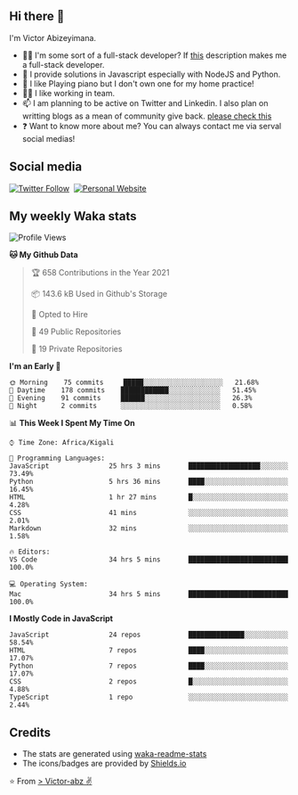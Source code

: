 ## Hi there 👋
I'm Victor Abizeyimana.  
- 👨‍💻 I'm some sort of a full-stack developer? If [this](https://www.w3schools.com/whatis/whatis_fullstack.asp) description makes me a full-stack developer.
- 🌱 I provide solutions in Javascript especially with NodeJS and Python. 
- 🎹 I like Playing piano but I don't own one for my home practice!
- 👯‍♀️ I like working in team.
- 📫 I am planning to be active on Twitter and Linkedin. I also plan on writting blogs as a mean of community give back. [please check this](https://victor-abz.com/)
- ❓ Want to know more about me? You can always contact me via serval social medias!

## Social media
[![Twitter Follow](https://img.shields.io/twitter/follow/vicky_abz?color=%231DA1F2&label=Twitter&style=for-the-badge&logo=twitter&logoColor=ffffff)](https://twitter.com/vicky_abz)
‎‎ [![Personal Website](https://img.shields.io/static/v1?label=visit&message=victor-abz.com&color=%235F021F&style=for-the-badge)](https://victor-abz.com/)

## My weekly Waka stats
<!--START_SECTION:waka-->
![Profile Views](http://img.shields.io/badge/Profile%20Views-6-blue)

**🐱 My Github Data** 

> 🏆 658 Contributions in the Year 2021
 > 
> 📦 143.6 kB Used in Github's Storage 
 > 
> 💼 Opted to Hire
 > 
> 📜 49 Public Repositories 
 > 
> 🔑 19 Private Repositories  
 > 
**I'm an Early 🐤** 

```text
🌞 Morning    75 commits     █████░░░░░░░░░░░░░░░░░░░░   21.68% 
🌆 Daytime    178 commits    ████████████░░░░░░░░░░░░░   51.45% 
🌃 Evening    91 commits     ██████░░░░░░░░░░░░░░░░░░░   26.3% 
🌙 Night      2 commits      ░░░░░░░░░░░░░░░░░░░░░░░░░   0.58%

```


📊 **This Week I Spent My Time On** 

```text
⌚︎ Time Zone: Africa/Kigali

💬 Programming Languages: 
JavaScript               25 hrs 3 mins       ██████████████████░░░░░░░   73.49% 
Python                   5 hrs 36 mins       ████░░░░░░░░░░░░░░░░░░░░░   16.45% 
HTML                     1 hr 27 mins        █░░░░░░░░░░░░░░░░░░░░░░░░   4.28% 
CSS                      41 mins             ░░░░░░░░░░░░░░░░░░░░░░░░░   2.01% 
Markdown                 32 mins             ░░░░░░░░░░░░░░░░░░░░░░░░░   1.58%

🔥 Editors: 
VS Code                  34 hrs 5 mins       █████████████████████████   100.0%

💻 Operating System: 
Mac                      34 hrs 5 mins       █████████████████████████   100.0%

```

**I Mostly Code in JavaScript** 

```text
JavaScript               24 repos            ██████████████░░░░░░░░░░░   58.54% 
HTML                     7 repos             ████░░░░░░░░░░░░░░░░░░░░░   17.07% 
Python                   7 repos             ████░░░░░░░░░░░░░░░░░░░░░   17.07% 
CSS                      2 repos             █░░░░░░░░░░░░░░░░░░░░░░░░   4.88% 
TypeScript               1 repo              ░░░░░░░░░░░░░░░░░░░░░░░░░   2.44%

```



<!--END_SECTION:waka-->

## Credits
- The stats are generated using [waka-readme-stats](https://github.com/anmol098/waka-readme-stats)
- The icons/badges are provided by [Shields.io](https://shields.io/)

⭐️ From [> Victor-abz ✌](https://victor-abz.com/)

